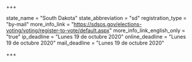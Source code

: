 +++

state_name = "South Dakota"
state_abbreviation = "sd"
registration_type = "by-mail"
more_info_link = "https://sdsos.gov/elections-voting/voting/register-to-vote/default.aspx"
more_info_link_english_only = "true"
ip_deadline = "Lunes 19 de octubre 2020"
online_deadline = "Lunes 19 de octubre 2020"
mail_deadline = "Lunes 19 de octubre 2020"

+++
